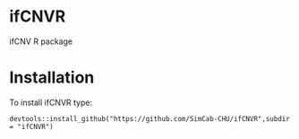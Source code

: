 # ifCNVR
 ifCNV R package
 
 # Installation
 
 To install ifCNVR type:
 
 `
devtools::install_github("https://github.com/SimCab-CHU/ifCNVR",subdir = "ifCNVR")
`

